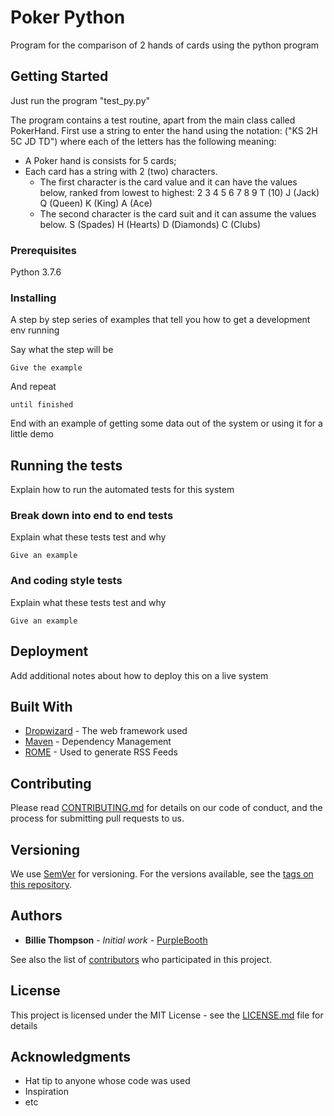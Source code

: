 # Poker Python

Program for the comparison of 2 hands of cards using the python program

## Getting Started

Just run the program "test_py.py"

The program contains a test routine, apart from the main class called PokerHand.
First use a string to enter the hand using the notation: ("KS 2H 5C JD TD") where each of the letters has the following meaning:
- A Poker hand is consists for 5 cards;
- Each card has a string with 2 (two) characters.
    - The first character is the card value and it can have the values below, ranked from lowest to highest:
    2
    3
    4
    5
    6
    7
    8
    9
    T (10)
    J (Jack)
    Q (Queen)
    K (King)
    A (Ace)
    - The second character is the card suit and it can assume the values below.
    S (Spades)
    H (Hearts)
    D (Diamonds)
    C (Clubs)





### Prerequisites

Python 3.7.6

### Installing

A step by step series of examples that tell you how to get a development env running

Say what the step will be

```
Give the example
```

And repeat

```
until finished
```

End with an example of getting some data out of the system or using it for a little demo

## Running the tests

Explain how to run the automated tests for this system

### Break down into end to end tests

Explain what these tests test and why

```
Give an example
```

### And coding style tests

Explain what these tests test and why

```
Give an example
```

## Deployment

Add additional notes about how to deploy this on a live system

## Built With

* [Dropwizard](http://www.dropwizard.io/1.0.2/docs/) - The web framework used
* [Maven](https://maven.apache.org/) - Dependency Management
* [ROME](https://rometools.github.io/rome/) - Used to generate RSS Feeds

## Contributing

Please read [CONTRIBUTING.md](https://gist.github.com/PurpleBooth/b24679402957c63ec426) for details on our code of conduct, and the process for submitting pull requests to us.

## Versioning

We use [SemVer](http://semver.org/) for versioning. For the versions available, see the [tags on this repository](https://github.com/your/project/tags). 

## Authors

* **Billie Thompson** - *Initial work* - [PurpleBooth](https://github.com/PurpleBooth)

See also the list of [contributors](https://github.com/your/project/contributors) who participated in this project.

## License

This project is licensed under the MIT License - see the [LICENSE.md](LICENSE.md) file for details

## Acknowledgments

* Hat tip to anyone whose code was used
* Inspiration
* etc

